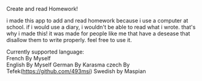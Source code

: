 Create and read Homework!

i made this app to add and read homework because i use a computer at school.
if i would use a diary, i wouldn't be able to read what i wrote. that's why i made this!
it was made for people like me that have a desease that disallow them to write properly.
feel free to use it.

Currently supported language: </br>
French By Myself</br>
English By Myself
German By Karasma
czech By Tefek(https://github.com/493msi)
Swedish by Maspian

